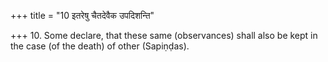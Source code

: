 +++
title = "10 इतरेषु चैतदेवैक उपदिशन्ति"

+++
10. Some declare, that these same (observances) shall also be kept in the case (of the death) of other (Sapiṇḍas).
